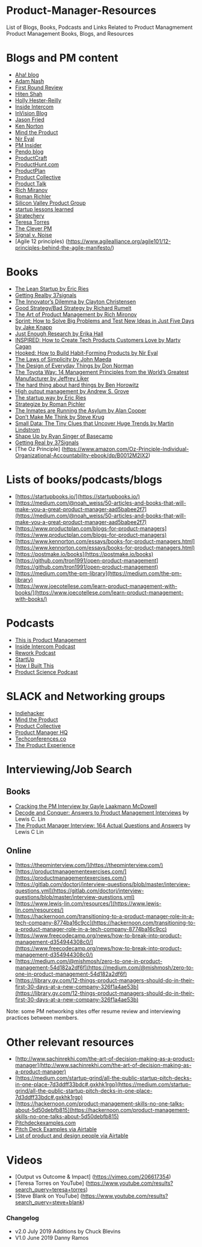 # Product-Manager-Resources
List of Blogs, Books, Podcasts and Links Related to Product Managmement
Product Management Books, Blogs, 
and Resources

# Blogs and PM content
* [Aha! blog](https://blog.aha.io/)
* [Adam Nash](https://adamnash.blog/)
* [First Round Review](https://firstround.com/review/)
* [Hiten Shah](https://hitenism.com/)
* [Holly Hester-Reilly](https://h2rproductscience.com/category/articles/)
* [Inside Intercom](https://www.intercom.com/blog/category/product-and-design/)
* [InVision Blog](https://www.invisionapp.com/inside-design)
* [Jason Fried](https://medium.com/@jasonfried)
* [Ken Norton](https://www.kennorton.com/)
* [Mind the Product](https://www.mindtheproduct.com/)
* [Nir Eyal](https://www.nirandfar.com/best-articles/)
* [PM Insider](https://medium.com/pminsider)
* [Pendo blog](https://www.pendo.io/pendo-blog/)
* [ProductCraft](https://productcraft.com/)
* [ProductHunt.com](https://www.producthunt.com/)
* [ProductPlan](https://www.productplan.com/blog/)
* [Product Collective](https://productcollective.com/blog/)
* [Product Talk](https://www.producttalk.org/)
* [Rich Miranov](https://www.mironov.com/)
* [Roman Richler](https://www.romanpichler.com/blog/)
* [Silicon Valley Product Group](https://svpg.com/articles/)
* [startup lessons learned](http://www.startuplessonslearned.com/)
* [Stratechery](https://stratechery.com/)
* [Teresa Torres](https://www.producttalk.org/)
* [The Clever PM](http://www.cleverpm.com/)
* [Signal v. Noise](https://m.signalvnoise.com/)
* [Agile 12 principles) (https://www.agilealliance.org/agile101/12-principles-behind-the-agile-manifesto/)

# Books
* [The Lean Startup by Eric Ries](https://www.amazon.com/Lean-Startup-Entrepreneurs-Continuous-Innovation/dp/0307887898/ref=sr_1_2?ie=UTF8&qid=1539078735&sr=8-2&keywords=lean+startup+eric+ries) 
* [Getting Realby 37signals](https://www.amazon.com/Getting-Real-Smarter-Successful-Application/dp/0578012812/ref=sr_1_3?ie=UTF8&qid=1539078767&sr=8-3&keywords=37+signals)
* [The Innovator’s Dilemma by Clayton Christensen](https://www.amazon.com/Innovators-Dilemma-Technologies-Management-Innovation/dp/1633691780/ref=sr_1_1?ie=UTF8&qid=1539078810&sr=8-1&keywords=the+innovator%27s+dilemma)
* [Good Strategy/Bad Strategy by Richard Rumelt](https://www.amazon.com/dp/1781256179/?coliid=IDMFI82XOBUS1&colid=25A1VUXBTZTOL&psc=0&ref_=lv_ov_lig_dp_it)
* [The Art of Product Management by Rich Mironov](https://www.amazon.com/dp/1439216061/?coliid=I3DHRHT1C9KQIB&colid=25A1VUXBTZTOL&psc=0&ref_=lv_ov_lig_dp_it)
* [Sprint: How to Solve Big Problems and Test New Ideas in Just Five Days by Jake Knapp](https://www.amazon.com/Sprint-Solve-Problems-Test-Ideas/dp/1442397683)
* [Just Enough Research by Erika Hall](https://www.amazon.com/dp/1937557103/?coliid=I3INTNZ35GYI8H&colid=25A1VUXBTZTOL&psc=0&ref_=lv_ov_lig_dp_it)
* [INSPIRED: How to Create Tech Products Customers Love by Marty Cagan](https://www.amazon.com/INSPIRED-Create-Tech-Products-Customers/dp/1119387507/ref=sr_1_1?ie=UTF8&qid=1539171605&sr=8-1&keywords=inspired+marty+kagan)
* [Hooked: How to Build Habit-Forming Products by Nir Eyal](https://www.amazon.com/Hooked-How-Build-Habit-Forming-Products/dp/1591847788)
* [The Laws of Simplicity by John Maeda](https://www.amazon.com/dp/0262134721/?coliid=I30FYIGDQI5XPI&colid=25A1VUXBTZTOL&psc=0&ref_=lv_ov_lig_dp_it)
* [The Design of Everyday Things by Don Norman](https://www.amazon.com/Design-Everyday-Things-Revised-Expanded/dp/0465050654/ref=sr_1_1?s=books&ie=UTF8&qid=1539171679&sr=1-1&keywords=the+design+of+everyday+things)
* [The Toyota Way: 14 Management Principles from the World’s Greatest Manufacturer by Jeffrey Liker](https://www.amazon.com/dp/0071392319/?coliid=I2V1325WD637JC&colid=25A1VUXBTZTOL&psc=0&ref_=lv_ov_lig_dp_it)
* [The hard thing about hard things by Ben Horowitz](https://www.amazon.com/Hard-Thing-About-Things-Building/dp/0062273205/ref=mp_s_a_1_1?keywords=the+hard+thing+about+hard+things&qid=1561648963&s=gateway&sprefix=the+hard+thing&sr=8-1)
* [High output management by Andrew S. Grove](https://www.amazon.com/High-Output-Management-Andrew-Grove/dp/0679762884)
* [The startup way by Eric Ries](https://www.amazon.com/gp/aw/d/1101903201/ref=dbs_a_w_dp_1101903201)
* [Strategize by Roman Pichler](https://www.amazon.com/Strategize-Product-Strategy-Roadmap-Practices/dp/0993499201/ref=mp_s_a_1_3?keywords=pichler+strategize&qid=1561649071&s=gateway&sprefix=pichl&sr=8-3)
* [The Inmates are Running the Asylum by Alan Cooper](https://www.amazon.com/Inmates-Are-Running-Asylum-Products/dp/0672326140)
* [Don’t Make Me Think by Steve Krug](https://www.amazon.com/Dont-Make-Think-Revisited-Usability/dp/0321965515/ref=sr_1_1?keywords=Don%E2%80%99t+Make+Me+Think&qid=1562247319&s=books&sr=1-1)
* [Small Data: The Tiny Clues that Uncover Huge Trends by Martin Lindstrom](https://www.amazon.com/Small-Data-Clues-Uncover-Trends/dp/1250118018/ref=sr_1_1?keywords=Small+Data%3A+The+Tiny+Clues+that+Uncover+Huge+Trends&qid=1562247445&s=books&sr=1-1)
* [Shape Up by Ryan Singer of Basecamp](https://basecamp.com/shapeup)
* [Getting Real by 37Signals](https://basecamp.com/books/getting-real)
* [The Oz Principle] (https://www.amazon.com/Oz-Principle-Individual-Organizational-Accountability-ebook/dp/B0012M2IX2)

# Lists of books/podcasts/blogs
* [https://startupbooks.io/](https://startupbooks.io/)
* [https://medium.com/@noah_weiss/50-articles-and-books-that-will-make-you-a-great-product-manager-aad5babee2f7](https://medium.com/@noah_weiss/50-articles-and-books-that-will-make-you-a-great-product-manager-aad5babee2f7)
* [https://www.productplan.com/blogs-for-product-managers](https://www.productplan.com/blogs-for-product-managers)
* [https://www.kennorton.com/essays/books-for-product-managers.html](https://www.kennorton.com/essays/books-for-product-managers.html)
* [https://postmake.io/books](https://postmake.io/books)
* [https://github.com/tron1991/open-product-management](https://github.com/tron1991/open-product-management)
* [https://medium.com/the-pm-library](https://medium.com/the-pm-library)
* [https://www.joecotellese.com/learn-product-management-with-books/](https://www.joecotellese.com/learn-product-management-with-books/)


# Podcasts
* [This is Product Management](https://www.thisisproductmanagement.com/)
* [Inside Intercom Podcast](https://www.intercom.com/blog/podcasts/)
* [Rework Podcast](https://rework.fm/)
* [StartUp](https://www.gimletmedia.com/startup)
* [How I Built This](https://www.npr.org/podcasts/510313/how-i-built-this)
* [Product Science Podcast](https://h2rproductscience.com/category/product-science-podcast/)

# SLACK and Networking groups
* [Indiehacker](https://www.indiehackers.com/)
* [Mind the Product](https://www.mindtheproduct.com/)
* [Product Collective](https://productcollective.com/)
* [Product Manager HQ](https://www.productmanagerhq.com/)
* [Techconferences.co](https://techconferences.co/)
* [The Product Experience](https://www.mindtheproduct.com/category/the-product-experience/)


# Interviewing/Job Search
## Books
* [Cracking the PM Interview by Gayle Laakmann McDowell](https://www.amazon.com/Cracking-PM-Interview-Product-Technology/dp/0984782818/ref=sr_1_3?keywords=Cracking+the+PM+Interview&qid=1562247349&s=books&sr=1-3)
* [Decode and Conquer: Answers to Product Management Interviews](https://www.amazon.com/Decode-Conquer-Answers-Management-Interviews/dp/0615930417/ref=sr_1_1?keywords=Decode+and+Conquer%3A+Answers+to+Product+Management+Interviews&qid=1562088176&s=books&sr=1-1) by Lewis C. Lin
* [The Product Manager Interview: 164 Actual Questions and Answers](https://www.amazon.com/Product-Manager-Interview-Questions-Answers/dp/0998120448/ref=pd_sbs_14_2/144-6306730-0106111?_encoding=UTF8&pd_rd_i=0998120448&pd_rd_r=0a56c91a-9cee-11e9-8ddc-275736155c4a&pd_rd_w=xYIX3&pd_rd_wg=U1E8n&pf_rd_p=588939de-d3f8-42f1-a3d8-d556eae5797d&pf_rd_r=GSFECSSB8QGPTKJRSBW5&psc=1&refRID=GSFECSSB8QGPTKJRSBW5) by Lewis C Lin
## Online
* [https://thepminterview.com/](https://thepminterview.com/)
* [https://productmanagementexercises.com/](https://productmanagementexercises.com/)
* [https://gitlab.com/doctorj/interview-questions/blob/master/interview-questions.yml](https://gitlab.com/doctorj/interview-questions/blob/master/interview-questions.yml)
* [https://www.lewis-lin.com/resources/](https://www.lewis-lin.com/resources/)
* [https://hackernoon.com/transitioning-to-a-product-manager-role-in-a-tech-company-8774ba16c9cc](https://hackernoon.com/transitioning-to-a-product-manager-role-in-a-tech-company-8774ba16c9cc)
* [https://www.freecodecamp.org/news/how-to-break-into-product-management-d354944308c0/](https://www.freecodecamp.org/news/how-to-break-into-product-management-d354944308c0/)
* [https://medium.com/@mishmosh/zero-to-one-in-product-management-54d182a2df6f](https://medium.com/@mishmosh/zero-to-one-in-product-management-54d182a2df6f)
* [https://library.gv.com/12-things-product-managers-should-do-in-their-first-30-days-at-a-new-company-326f1a4ae53b](https://library.gv.com/12-things-product-managers-should-do-in-their-first-30-days-at-a-new-company-326f1a4ae53b)

Note: some PM networking sites offer resume review and interviewing practices between members.

# Other relevant resources
* [http://www.sachinrekhi.com/the-art-of-decision-making-as-a-product-manager](http://www.sachinrekhi.com/the-art-of-decision-making-as-a-product-manager)
* [https://medium.com/startup-grind/all-the-public-startup-pitch-decks-in-one-place-7d3ddff33bdc#.gxkhk1rgp](https://medium.com/startup-grind/all-the-public-startup-pitch-decks-in-one-place-7d3ddff33bdc#.gxkhk1rgp)
* [https://hackernoon.com/product-management-skills-no-one-talks-about-5d50debfb815](https://hackernoon.com/product-management-skills-no-one-talks-about-5d50debfb815)
* [Pitchdeckexamples.com](https://pitchdeckexamples.com/)
* [Pitch Deck Examples via Airtable](https://airtable.com/universe/expHzpGe2PKOJcsJ6/startup-pitch-decks?explore=true)
* [List of product and design people via Airtable](https://airtable.com/universe/expcpzWcVOVLfWXSc/the-ultimate-base-of-product-and-design-resources?explore=true)

# Videos
* [Output vs Outcome & Impact] (https://vimeo.com/206617354)
* [Teresa Torres on YouTube] (https://www.youtube.com/results?search_query=teresa+torres)
* [Steve Blank on YouTube] (https://www.youtube.com/results?search_query=steve+blank)


### Changelog
* v2.0 July 2019 Additions by Chuck Blevins
* V1.0 June 2019 Danny Ramos
